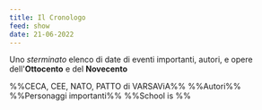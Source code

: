 ```yaml
---
title: Il Cronologo 
feed: show
date: 21-06-2022
---
```


Uno *sterminato* elenco di date di eventi importanti, autori, e opere dell'**Ottocento** e del **Novecento** 

%%CECA, CEE, NATO, PATTO di VARSAViA%%
%%Autori%%
%%Personaggi importanti%%
%%School is %%